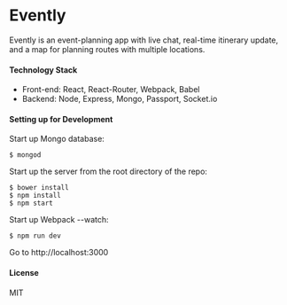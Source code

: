 # Evently 

Evently is an event-planning app with live chat, real-time itinerary update, and a map for planning routes with multiple locations.

#### Technology Stack
* Front-end: React, React-Router, Webpack, Babel
* Backend: Node, Express, Mongo, Passport, Socket.io

#### Setting up for Development
Start up Mongo database:
```
$ mongod
```
Start up the server from the root directory of the repo:
```
$ bower install
$ npm install
$ npm start
```
Start up Webpack --watch:
```
$ npm run dev
```

Go to http://localhost:3000

#### License
MIT
